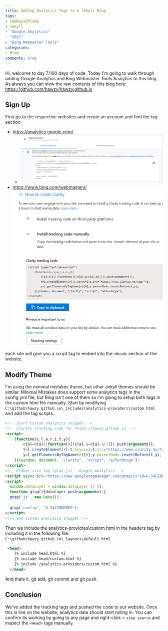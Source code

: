 ```yaml
---
title: Adding Analytics Tags to a Jekyll Blog
tags:
- 100DaysOfCode
- Jekyll
- "Google Analytics"
- "2022"
- "Bing Webmaster Tools"
categories:
- Blog
comments: true
---
```

Hi, welcome to day 7/100 days of code.  Today I'm going to walk through adding Google Analytics and Bing Webmaster Tools Analytics to this blog.  As always you can view the raw contents of this blog here: https://github.com/hawzy/hawzy.github.io 

## Sign Up
First go to the respective websites and create an account and find the tag section
  * https://analytics.google.com/
    * ![google analytics tag](/assets/posts/analytics_google.png)
  * https://www.bing.com/webmasters/
  ![bing analytics tag](/assets/posts/analytics_clarity.png)

each site will give you a script tag to embed into the `<Head>` section of the website.

## Modify Theme
I'm using the minimal mistakes theme, but other Jekyll themes should be similar.  Minimal Mistakes does support some analytics tags in the config.yml file, but Bing isn't one of them so I'm going to setup both tags in the custom.html file manually.  Start by modifying `C:\github\hawzy.github.io\_includes\analytics-providers\custom.html` and add the tag scripts.

```html
<!-- start custom analytics snippet -->
<!-- Clarity tracking code for https://hawzy.github.io -->
<script>
    (function(c,l,a,r,i,t,y){
        c[a]=c[a]||function(){(c[a].q=c[a].q||[]).push(arguments)};
        t=l.createElement(r);t.async=1;t.src="https://www.clarity.ms/tag/"+i+"?ref=bwt";
        y=l.getElementsByTagName(r)[0];y.parentNode.insertBefore(t,y);
    })(window, document, "clarity", "script", "a2fwrdncga");
</script>
<!-- Global site tag (gtag.js) - Google Analytics -->
<script async src="https://www.googletagmanager.com/gtag/js?id=G-S4CZ8DD6EQ"></script>
<script>
  window.dataLayer = window.dataLayer || [];
  function gtag(){dataLayer.push(arguments);}
  gtag('js', new Date());

  gtag('config', 'G-S4CZ8DD6EQ');
</script>
<!-- end custom analytics snippet -->
```

Then we include the analytics-providres\custom.html in the headers tag by including it in the following file: `C:\github\hawzy.github.io\_layouts\default.html`

```html
 <head>
    {% include head.html %}
    {% include head/custom.html %}
    {% include /analytics-providers/custom.html %}
  </head>
  ```
  
And thats it, git add, git commit and git push.

## Conclusion
We've added the tracking tags and pushed the code to our website.  Once this is live on the website, analytics data should start rolling in.  You can confirm its working by going to any page and right-click > `view source` and inspect the `<Head>` tags manually.